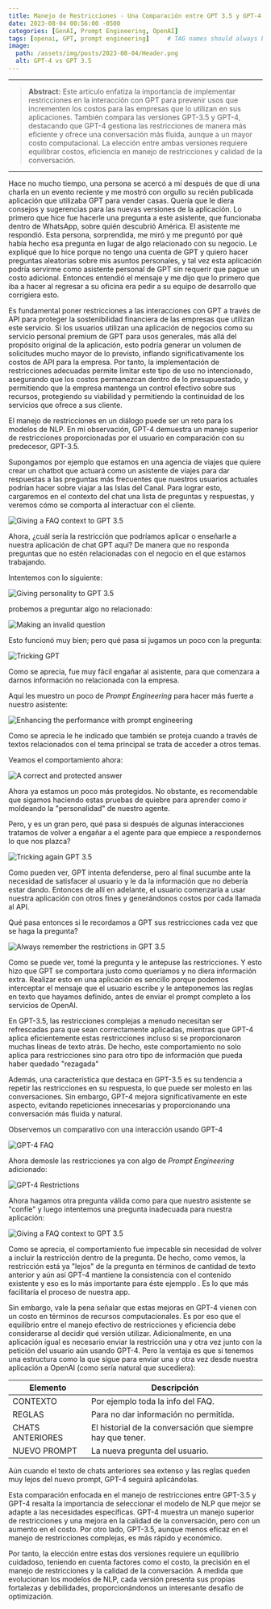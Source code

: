 ```yaml
---
title: Manejo de Restricciones - Una Comparación entre GPT 3.5 y GPT-4
date: 2023-08-04 00:56:00 -0500
categories: [GenAI, Prompt Engineering, OpenAI]
tags: [openai, GPT, prompt engineering]     # TAG names should always be lowercase
image:
  path: /assets/img/posts/2023-08-04/Header.png
  alt: GPT-4 vs GPT 3.5
---
```


---
>**Abstract:**
Este artículo enfatiza la importancia de implementar restricciones en la interacción con GPT para prevenir usos que incrementen los costos para las empresas que lo utilizan en sus aplicaciones. También compara las versiones GPT-3.5 y GPT-4, destacando que GPT-4 gestiona las restricciones de manera más eficiente y ofrece una conversación más fluida, aunque a un mayor costo computacional. La elección entre ambas versiones requiere equilibrar costos, eficiencia en manejo de restricciones y calidad de la conversación.
---


Hace no mucho tiempo, una persona se acercó a mí después de que di una charla en un evento reciente y me mostró con orgullo su recién publicada aplicación que utilizaba GPT para vender casas. Quería que le diera consejos y sugerencias para las nuevas versiones de la aplicación. Lo primero que hice fue hacerle una pregunta a este asistente, que funcionaba dentro de WhatsApp, sobre quién descubrió América. El asistente me respondió. Esta persona, sorprendida, me miró y me preguntó por qué había hecho esa pregunta en lugar de algo relacionado con su negocio. Le expliqué que lo hice porque no tengo una cuenta de GPT y quiero hacer preguntas aleatorias sobre mis asuntos personales, y tal vez esta aplicación podría servirme como asistente personal de GPT sin requerir que pague un costo adicional. Entonces entendió el mensaje y me dijo que lo primero que iba a hacer al regresar a su oficina era pedir a su equipo de desarrollo que corrigiera esto.

Es fundamental poner restricciones a las interacciones con GPT a través de API para proteger la sostenibilidad financiera de las empresas que utilizan este servicio. Si los usuarios utilizan una aplicación de negocios como su servicio personal premium de GPT para usos generales, más allá del propósito original de la aplicación, esto podría generar un volumen de solicitudes mucho mayor de lo previsto, inflando significativamente los costos de API para la empresa. Por tanto, la implementación de restricciones adecuadas permite limitar este tipo de uso no intencionado, asegurando que los costos permanezcan dentro de lo presupuestado, y permitiendo que la empresa mantenga un control efectivo sobre sus recursos, protegiendo su viabilidad y permitiendo la continuidad de los servicios que ofrece a sus cliente.

El manejo de restricciones en un diálogo puede ser un reto para los modelos de NLP. En mi observación, GPT-4 demuestra un manejo superior de restricciones proporcionadas por el usuario en comparación con su predecesor, GPT-3.5. 

Supongamos por ejemplo que estamos en una agencia de viajes que quiere crear un chatbot que actuará como un asistente de viajes para dar respuestas a las preguntas más frecuentes que nuestros usuarios actuales podrían hacer sobre viajar a las Islas del Canal. Para lograr esto, cargaremos en el contexto del chat una lista de preguntas y respuestas, y veremos cómo se comporta al interactuar con el cliente.

![Giving a FAQ context to GPT 3.5](/assets/img/posts/2023-08-04/faq1.png)

Ahora, ¿cuál sería la restricción que podríamos aplicar o enseñarle a nuestra aplicación de chat GPT aquí? De manera que no responda preguntas que no estén relacionadas con el negocio en el que estamos trabajando.

Intentemos con lo siguiente:

![Giving personality to GPT 3.5](/assets/img/posts/2023-08-04/faq2.png)

probemos a preguntar algo no relacionado:

![Making an invalid question](/assets/img/posts/2023-08-04/faq3.png)

Esto funcionó muy bien; pero qué pasa si jugamos un poco con la pregunta:

![Tricking GPT](/assets/img/posts/2023-08-04/faq4.png)

Como se aprecia, fue muy fácil engañar al asistente, para que comenzara a darnos información no relacionada con la empresa.

Aquí les muestro un poco de *Prompt Engineering* para hacer más fuerte a nuestro asistente:

![Enhancing the performance with prompt engineering](/assets/img/posts/2023-08-04/faq5.png)

Como se aprecia le he indicado que también se proteja cuando a través de textos relacionados con el tema principal se trata de acceder a otros temas.

Veamos el comportamiento ahora:

![A correct and protected answer](/assets/img/posts/2023-08-04/faq6.png)

Ahora ya estamos un poco más protegidos. No obstante, es recomendable que sigamos haciendo estas pruebas de quiebre para aprender como ir moldeando la "personalidad" de nuestro agente.

Pero, y es un gran pero, qué pasa si después de algunas interacciones tratamos de volver a engañar a el agente para que empiece a respondernos lo que nos plazca?

![Tricking again GPT 3.5](/assets/img/posts/2023-08-04/faq7.png)

Como pueden ver, GPT intenta defenderse, pero al final sucumbe ante la necesidad de satisfacer al usuario y le da la información que no debería estar dando. Entonces de allí en adelante, el usuario comenzaría a usar nuestra aplicación con otros fines y generándonos costos por cada llamada al API.

Qué pasa entonces si le recordamos a GPT sus restricciones cada vez que se haga la pregunta?

![Always remember the restrictions in GPT 3.5](/assets/img/posts/2023-08-04/faq8.png)

Como se puede ver, tomé la pregunta y le antepuse las restricciones. Y esto hizo que GPT se comportara justo como queríamos y no diera información extra. Realizar esto en una aplicación es sencillo porque podemos interceptar el mensaje que el usuario escribe y le anteponemos las reglas en texto que hayamos definido, antes de enviar el prompt completo a los servicios de OpenAI.

En GPT-3.5, las restricciones complejas a menudo necesitan ser refrescadas para que sean correctamente aplicadas, mientras que GPT-4 aplica eficientemente estas restricciones incluso si se proporcionaron muchas líneas de texto atrás. De hecho, este comportamiento no solo aplica para restricciones sino para otro tipo de información que pueda haber quedado "rezagada"

Además, una característica que destaca en GPT-3.5 es su tendencia a repetir las restricciones en su respuesta, lo que puede ser molesto en las conversaciones. Sin embargo, GPT-4 mejora significativamente en este aspecto, evitando repeticiones innecesarias y proporcionando una conversación más fluida y natural.

Observemos un comparativo con una interacción usando GPT-4

![GPT-4 FAQ](/assets/img/posts/2023-08-04/faq9.png)

Ahora demosle las restricciones ya con algo de *Prompt Engineering* adicionado:

![GPT-4 Restrictions](/assets/img/posts/2023-08-04/faq10.png)

Ahora hagamos otra pregunta válida como para que nuestro asistente se "confíe" y luego intentemos una pregunta inadecuada para nuestra aplicación:

![Giving a FAQ context to GPT 3.5](/assets/img/posts/2023-08-04/faq11.png)

Como se aprecia, el comportamiento fue impecable sin necesidad de volver a incluir la restricción dentro de la pregunta. De hecho, como vemos, la restricción está ya "lejos" de la pregunta en términos de cantidad de texto anterior y aún así GPT-4 mantiene la consistencia con el contenido existente y eso es lo más importante para éste ejempplo . Es lo que más facilitaría el proceso de nuestra app.

Sin embargo, vale la pena señalar que estas mejoras en GPT-4 vienen con un costo en términos de recursos computacionales. Es por eso que el equilibrio entre el manejo efectivo de restricciones y eficiencia debe considerarse al decidir qué versión utilizar. Adicionalmente, en una aplicación igual es necesario enviar la restricción una y otra vez junto con la petición del usuario aún usando GPT-4. Pero la ventaja es que si tenemos una estructura como la que sigue para enviar una y otra vez desde nuestra aplicación a OpenAI (como sería natural que sucediera):


| Elemento         | Descripción                                                |
| ---------------- | ---------------------------------------------------------- |
| CONTEXTO         | Por ejemplo toda la info del FAQ.                          |
| REGLAS           | Para no dar información no permitida.                      |
| CHATS ANTERIORES | El historial de la conversación que siempre hay que tener. |
| NUEVO PROMPT     | La nueva pregunta del usuario.                             |



Aún cuando el texto de chats anteriores sea extenso y las reglas queden muy lejos del nuevo prompt, GPT-4 seguirá aplicándolas.

Esta comparación enfocada en el manejo de restricciones entre GPT-3.5 y GPT-4 resalta la importancia de seleccionar el modelo de NLP que mejor se adapte a las necesidades específicas. GPT-4 muestra un manejo superior de restricciones y una mejora en la calidad de la conversación, pero con un aumento en el costo. Por otro lado, GPT-3.5, aunque menos eficaz en el manejo de restricciones complejas, es más rápido y económico.

Por tanto, la elección entre estas dos versiones requiere un equilibrio cuidadoso, teniendo en cuenta factores como el costo, la precisión en el manejo de restricciones y la calidad de la conversación. A medida que evolucionan los modelos de NLP, cada versión presenta sus propias fortalezas y debilidades, proporcionándonos un interesante desafío de optimización.